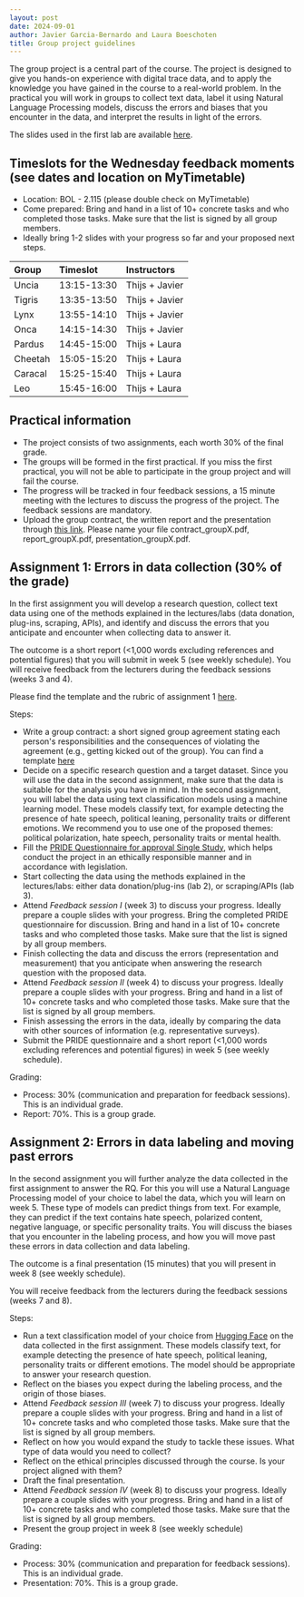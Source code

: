 ```yaml
---
layout: post
date: 2024-09-01
author: Javier Garcia-Bernardo and Laura Boeschoten
title: Group project guidelines
---
```


The group project is a central part of the course. The project is designed to give you hands-on experience with digital trace data, and to apply the knowledge you have gained in the course to a real-world problem. In the practical you will work in groups to collect text data, label it using Natural Language Processing models, discuss the errors and biases that you encounter in the data, and interpret the results in light of the errors.

The slides used in the first lab are available [here](https://surfdrive.surf.nl/files/index.php/s/eC188WPkihnWC2I).

## Timeslots for the Wednesday feedback moments (see dates and location on MyTimetable)

- Location: BOL - 2.115 (please double check on MyTimetable)
- Come prepared: Bring and hand in a list of 10+ concrete tasks and who completed those tasks. Make sure that the list is signed by all group members.
- Ideally bring 1-2 slides with your progress so far and your proposed next steps.


| Group   | Timeslot            | Instructors             |
|:--------|:--------------------|:------------------------|
| Uncia   | 13:15-13:30         | Thijs + Javier          |
| Tigris  | 13:35-13:50         | Thijs + Javier          |
| Lynx    | 13:55-14:10         | Thijs + Javier          |
| Onca    | 14:15-14:30         | Thijs + Javier          |
| Pardus  | 14:45-15:00         | Thijs + Laura           |
| Cheetah | 15:05-15:20         | Thijs + Laura           |
| Caracal | 15:25-15:40         | Thijs + Laura           |
| Leo     | 15:45-16:00         | Thijs + Laura           |


## Practical information
* The project consists of two assignments, each worth 30% of the final grade. 
* The groups will be formed in the first practical. If you miss the first practical, you will not be able to participate in the group project and will fail the course.
* The progress will be tracked in four feedback sessions, a 15 minute meeting with the lectures to discuss the progress of the project. The feedback sessions are mandatory.
* Upload the group contract, the written report and the presentation through [this link](https://surfdrive.surf.nl/files/index.php/s/HgeNKHK8K9JS4jW). Please name your file contract_groupX.pdf, report_groupX.pdf, presentation_groupX.pdf. 


## Assignment 1: Errors in data collection (30% of the grade)
In the first assignment you will develop a research question, collect text data using one of the methods explained in the lectures/labs (data donation, plug-ins, scraping, APIs), and identify and discuss the errors that you anticipate and encounter when collecting data to answer it.  

The outcome is a short report (<1,000 words excluding references and potential figures) that you will submit in week 5 (see weekly schedule). You will receive feedback from the lecturers during the feedback sessions (weeks 3 and 4).

Please find the template and the rubric of assignment 1 [here](https://digitaltracedata.github.io/materials/template_assignment1.docx).

Steps:
- Write a group contract: a short signed group agreement stating each person's responsibilities and the consequences of violating the agreement (e.g., getting kicked out of the group). You can find a template [here](https://docs.google.com/document/d/1VdUVTzQaxsFTXqVFKyJlNi9FZ_WlRKkHP-da_1MlPxI/edit?usp=sharing)
- Decide on a specific research question and a target dataset. Since you will use the data in the second assignment, make sure that the data is suitable for the analysis you have in mind. In the second assignment, you will label the data using text classification models using a machine learning model. These models classify text, for example detecting the presence of hate speech, political leaning, personality traits or different emotions. We recommend you to use one of the proposed themes: political polarization, hate speech, personality traits or mental health. 
- Fill the [PRIDE Questionnaire for approval Single Study](https://ferb.sites.uu.nl/wp-content/uploads/sites/432/2020/12/PRIDE-Questionnaire-for-approval-Single-Study.docx), which helps conduct the project in an ethically responsible manner and in accordance with legislation. 
- Start collecting the data using the methods explained in the lectures/labs: either data donation/plug-ins (lab 2), or scraping/APIs (lab 3).
- Attend _Feedback session I_ (week 3) to discuss your progress. Ideally prepare a couple slides with your progress. Bring the completed PRIDE questionnaire for discussion. Bring and hand in a list of 10+ concrete tasks and who completed those tasks. Make sure that the list is signed by all group members.
- Finish collecting the data and discuss the errors (representation and measurement) that you anticipate when answering the research question with the proposed data.
- Attend _Feedback session II_ (week 4) to discuss your progress. Ideally prepare a couple slides with your progress. Bring and hand in a list of 10+ concrete tasks and who completed those tasks. Make sure that the list is signed by all group members.
- Finish assessing the errors in the data, ideally by comparing the data with other sources of information (e.g. representative surveys).
- Submit the PRIDE questionnaire and a short report (<1,000 words excluding references and potential figures) in week 5 (see weekly schedule).

Grading:
- Process: 30% (communication and preparation for feedback sessions). This is an individual grade.
- Report: 70%. This is a group grade.


## Assignment 2: Errors in data labeling and moving past errors
In the second assignment you will further analyze the data collected in the first assignment to answer the RQ. For this you will use a Natural Language Processing model of your choice to label the data, which you will learn on week 5. These type of models can predict things from text. For example, they can predict if the text contains hate speech, polarized content, negative language, or specific personality traits. You will discuss the biases that you encounter in the labeling process, and how you will move past these errors in data collection and data labeling.

The outcome is a final presentation (15 minutes) that you will present in week 8 (see weekly schedule).

You will receive feedback from the lecturers during the feedback sessions (weeks 7 and 8).

Steps:
- Run a text classification model of your choice from [Hugging Face](https://huggingface.co/models) on the data collected in the first assignment. These models classify text, for example detecting the presence of hate speech, political leaning, personality traits or different emotions. The model should be appropriate to answer your research question.
- Reflect on the biases you expect during the labeling process, and the origin of those biases.
- Attend _Feedback session III_ (week 7) to discuss your progress. Ideally prepare a couple slides with your progress. Bring and hand in a list of 10+ concrete tasks and who completed those tasks. Make sure that the list is signed by all group members.
- Reflect on how you would expand the study to tackle these issues. What type of data would you need to collect?
- Reflect on the ethical principles discussed through the course. Is your project aligned with them?
- Draft the final presentation.
- Attend _Feedback session IV_ (week 8) to discuss your progress. Ideally prepare a couple slides with your progress. Bring and hand in a list of 10+ concrete tasks and who completed those tasks. Make sure that the list is signed by all group members.
- Present the group project in week 8 (see weekly schedule)

Grading:
- Process: 30% (communication and preparation for feedback sessions). This is an individual grade.
- Presentation: 70%. This is a group grade.